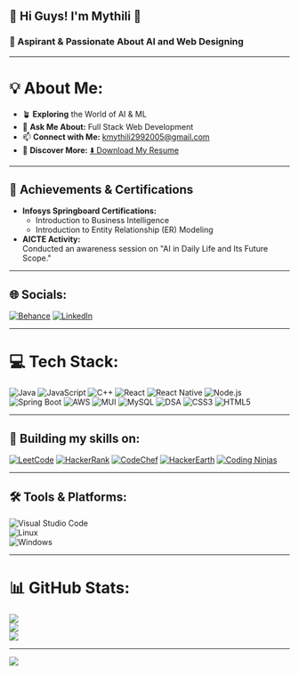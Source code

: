 ## 🌟 Hi Guys! I'm Mythili 👋  
### 🚀 Aspirant & Passionate About AI and Web Designing  

---

# 💡 About Me:
- 🪴 **Exploring** the World of AI & ML  
- 💬 **Ask Me About:** Full Stack Web Development  
- 📫 **Connect with Me:** [kmythili2992005@gmail.com](mailto:kmythili2992005@gmail.com)  
- 📜 **Discover More:** [⬇️ Download My Resume](https://drive.google.com/uc?export=download&id=1tT0z0xIEmXrPDZ-fzg3ZViebsu89RBpJ)

---

## 🌟 **Achievements & Certifications**
- **Infosys Springboard Certifications:**  
   - Introduction to Business Intelligence  
   - Introduction to Entity Relationship (ER) Modeling  
- **AICTE Activity:**  
   Conducted an awareness session on "AI in Daily Life and Its Future Scope."  

---
## 🌐 Socials:
[![Behance](https://img.shields.io/badge/Behance-1769ff?logo=behance&logoColor=white)](https://www.behance.net/Mythili2909) [![LinkedIn](https://img.shields.io/badge/LinkedIn-blue?logo=linkedin&logoColor=white)](https://linkedin.com/in/Mythili2909) 

---

# 💻 Tech Stack:
![Java](https://img.shields.io/badge/java-black?style=for-the-badge&logo=openjdk&logoColor=white) 
![JavaScript](https://img.shields.io/badge/javascript-black?style=for-the-badge&logo=javascript&logoColor=yellow) 
![C++](https://img.shields.io/badge/c++-black?style=for-the-badge&logo=c%2B%2B&logoColor=white) 
![React](https://img.shields.io/badge/react-black?style=for-the-badge&logo=react&logoColor=%2361DAFB) 
![React Native](https://img.shields.io/badge/react%20native-black?style=for-the-badge&logo=react&logoColor=%2361DAFB) 
![Node.js](https://img.shields.io/badge/node.js-black?style=for-the-badge&logo=node.js&logoColor=green) 
![Spring Boot](https://img.shields.io/badge/springboot-black?style=for-the-badge&logo=springboot&logoColor=white) 
![AWS](https://img.shields.io/badge/AWS-black?style=for-the-badge&logo=amazon-aws&logoColor=%23FF9900) 
![MUI](https://img.shields.io/badge/mui-black?style=for-the-badge&logo=mui&logoColor=blue) 
![MySQL](https://img.shields.io/badge/mysql-black?style=for-the-badge&logo=mysql&logoColor=white) 
![DSA](https://img.shields.io/badge/DSA-black?style=for-the-badge&logo=algorithm&logoColor=white) 
![CSS3](https://img.shields.io/badge/css3-black?style=for-the-badge&logo=css3&logoColor=%231572B6) 
![HTML5](https://img.shields.io/badge/html5-black?style=for-the-badge&logo=html5&logoColor=%23E34F26) 

---

## 🔧 Building my skills on:
[![LeetCode](https://img.shields.io/badge/LeetCode-black?style=for-the-badge&logo=leetcode&logoColor=%23FFA116)](https://leetcode.com/u/Mythili2909/) 
[![HackerRank](https://img.shields.io/badge/HackerRank-black?style=for-the-badge&logo=hackerrank&logoColor=%232EC866)](https://www.hackerrank.com/profile/mythilikumar2901) 
[![CodeChef](https://img.shields.io/badge/CodeChef-black?style=for-the-badge&logo=codechef&logoColor=white)](https://www.codechef.com/users/easy_quilt_67) 
[![HackerEarth](https://img.shields.io/badge/HackerEarth-black?style=for-the-badge&logo=hackerearth&logoColor=white)](https://www.hackerearth.com/@Mythili2909) 
[![Coding Ninjas](https://img.shields.io/badge/Coding%20Ninjas-black?style=for-the-badge&logo=codingninjas&logoColor=white)](https://www.naukri.com/code360/profile/Mythilikumar)

---

## 🛠️ Tools & Platforms:
![Visual Studio Code](https://img.shields.io/badge/Visual%20Studio%20Code-black?style=for-the-badge&logo=visual-studio-code&logoColor=007ACC)  
![Linux](https://img.shields.io/badge/Linux-black?style=for-the-badge&logo=linux&logoColor=%23FCC624)  
![Windows](https://img.shields.io/badge/Windows-black?style=for-the-badge&logo=windows&logoColor=0078D6)  

---

# 📊 GitHub Stats:
![](https://github-readme-stats.vercel.app/api?username=Mythili2909&theme=dark&hide_border=false&include_all_commits=true&count_private=false)<br/>
![](https://github-readme-streak-stats.herokuapp.com/?user=Mythili2909&theme=dark&hide_border=false)<br/>
![](https://github-readme-stats.vercel.app/api/top-langs/?username=Mythili2909&theme=dark&hide_border=false&include_all_commits=true&count_private=false&layout=compact)

---
[![](https://visitcount.itsvg.in/api?id=Mythili2909&icon=0&color=0)](https://visitcount.itsvg.in)

